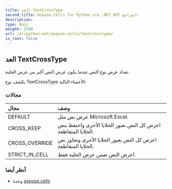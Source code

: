 ```yaml
---
title: العد TextCrossType
second_title: Aspose.Cells for Python via .NET API المراجع
description:
type: docs
weight: 2540
url: /ar/python-net/aspose.cells/textcrosstype/
is_root: false
---
```

##  العد TextCrossType
تعداد عرض نوع النص عندما يكون عرض النص أكبر من عرض الخلية.



يكشف نوع TextCrossType الأعضاء التالية:

###  مجالات
| مجال| وصف|
| :- | :- |
| DEFAULT | عرض نص مثل Microsoft Excel.|
| CROSS_KEEP | اعرض كل النص بعبور الخلايا الأخرى واحتفظ بنص الخلايا المتقاطعة.|
| CROSS_OVERRIDE | اعرض كل النص بعبور الخلايا الأخرى وتجاوز نص الخلايا المتقاطعة.|
| STRICT_IN_CELL | اعرض النص ضمن عرض الخلية فقط.|



###  أنظر أيضا
* وحدة [aspose.cells](..)
